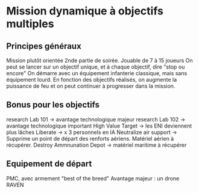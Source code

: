 # Mission dynamique à objectifs multiples

## Principes généraux

Mission plutôt orientée 2nde partie de soirée.
Jouable de 7 à 15 joueurs
On peut se lancer sur un objectif unique, et à chaque objectif, dire "stop ou encore"
On démarre avec un équipement infanterie classique, mais sans équipement lourd. En fonction des objectifs réalisés, on augmente la puissance de feu et on peut continuer à progresser dans la mission.

## Bonus pour les objectifs

research Lab 101 -> avantage technologique majeur
research Lab 102 -> avantage technologique important
High Value Target -> les ENI deviennent plus lâches
Liberate -> x 3 personnels en IA
Neutralize air support -> Supprime un point de départ des renforts aériens. Matériel aérien à récupérer.
Destroy Ammnunation Depot -> matériel maritime à récupérer

## Equipement de départ

PMC, avec armement "best of the breed"
Avantage majeur : un drone RAVEN
